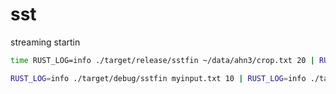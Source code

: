 # sst

streaming startin

```bash
time RUST_LOG=info ./target/release/sstfin ~/data/ahn3/crop.txt 20 | RUST_LOG=info ./target/release/sstdel > ~/temp/z.txt
```

```bash
RUST_LOG=info ./target/debug/sstfin myinput.txt 10 | RUST_LOG=info ./target/debug/sstdel
```

